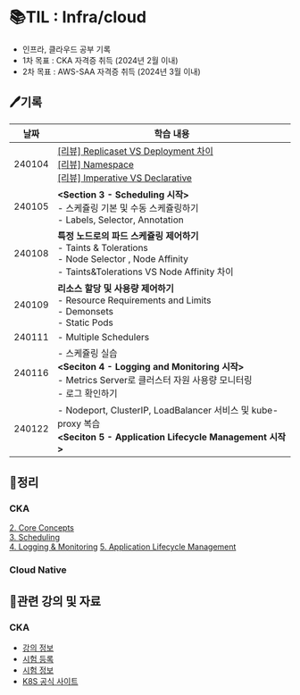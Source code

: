 # 📚TIL : Infra/cloud
- 인프라, 클라우드 공부 기록
- 1차 목표 : CKA 자격증 취득 (2024년 2월 이내)
- 2차 목표 : AWS-SAA 자격증 취득 (2024년 3월 이내) 

## 🖊️기록
|날짜|학습 내용|
|---|---|
|240104|[[리뷰] Replicaset VS Deployment 차이](https://github.com/jjhh0210/TIL_infra-cloud/blob/main/k8s/CoreConcepts/Replicaset%20VS%20Deployment.md)<br>[[리뷰] Namespace](https://github.com/jjhh0210/TIL_infra-cloud/blob/main/k8s/CoreConcepts/Namespace.md)<br>[[리뷰] Imperative VS Declarative](https://github.com/jjhh0210/TIL_infra-cloud/blob/main/k8s/CoreConcepts/k8s%EC%97%90%EC%84%9C%20imperative%20VS%20Declarative.md)|
|240105|**<Section 3 - Scheduling 시작>** <br>- 스케쥴링 기본 및 수동 스케쥴링하기<br>- Labels, Selector, Annotation|
|240108|**특정 노드로의 파드 스케쥴링 제어하기** <br>- Taints & Tolerations<br>- Node Selector , Node Affinity <br> - Taints&Tolerations VS Node Affinity 차이|
|240109|**리소스 할당 및 사용량 제어하기** <br>- Resource Requirements and Limits<br>- Demonsets <br>- Static Pods |
|240111|- Multiple Schedulers|
|240116|- 스케쥴링 실습<br>**<Seciton 4 - Logging and Monitoring 시작>**<br>- Metrics Server로 클러스터 자원 사용량 모니터링<br>- 로그 확인하기|
|240122|- Nodeport, ClusterIP, LoadBalancer 서비스 및 kube-proxy 복습<br> **<Seciton 5 - Application Lifecycle Management 시작>**<br>|



## 📝정리
### CKA 
[2. Core Concepts](https://mint-thread-249.notion.site/2-Core-Concepts-8ef6239295794cac8f5255c0b26693f3?pvs=4)<br>
[3. Scheduling](https://mint-thread-249.notion.site/3-Scheduling-3fe273e950bf4a8aa6fb234425ed2237?pvs=4)<br>
[4. Logging & Monitoring](https://mint-thread-249.notion.site/4-Logging-Monitoring-fc311e46c42d418ab162622f88b50593?pvs=4)
[5. Application Lifecycle Management](https://mint-thread-249.notion.site/5-Application-Lifecycle-Management-7339342bfe764326a903d4e8bdc27f8c?pvs=4)

### Cloud Native



## 🔗관련 강의 및 자료
### CKA
- [강의 정보](https://www.udemy.com/course/certified-kubernetes-administrator-with-practice-tests/) <br>
- [시험 등록](https://trainingportal.linuxfoundation.org/learn/dashboard/) <br>
- [시험 정보](https://velog.io/@jkseo50/Kubernetes-CKA-Certified-Kubernetes-Administrator-취득-후기) <br>
- [K8S 공식 사이트](https://kubernetes.io/ko/)